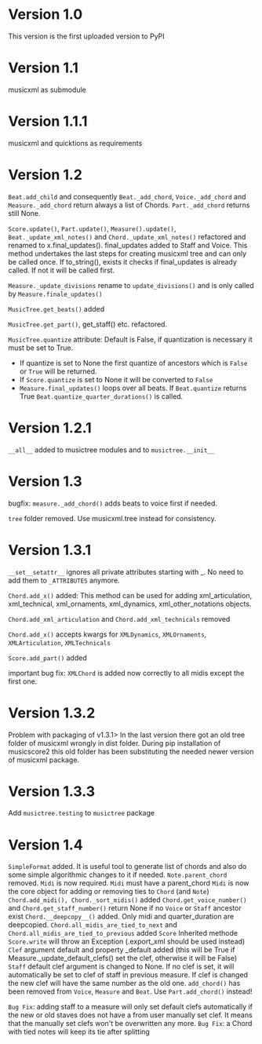# Version 1.0

This version is the first uploaded version to PyPI

# Version 1.1

musicxml as submodule

# Version 1.1.1

musicxml and quicktions as requirements

# Version 1.2

`Beat.add_child` and consequently `Beat._add_chord`, `Voice._add_chord` and `Measure._add_chord` return always a list of
Chords. `Part._add_chord` returns still None.

`Score.update()`, `Part.update()`, `Measure().update()`, `Beat._update_xml_notes()` and `Chord._update_xml_notes()`
refactored and renamed
to x.final_updates(). final_updates added to Staff and Voice. This method undertakes the last steps for creating
musicxml tree and can
only be called once. If to_string(), exists it checks if final_updates is already called. If not it will be called
first.

`Measure._update_divisions` rename to `update_divisions()` and is only called by `Measure.finale_updates()`

`MusicTree.get_beats()` added

`MusicTree.get_part()`, get_staff() etc. refactored.

`MusicTree.quantize` attribute: Default is False, if quantization is necessary it must be set to True.

* If quantize is set to None the first quantize of ancestors which is `False` or `True` will be returned.
* If `Score.quantize` is set to None it will be converted to `False`
* `Measure.final_updates()` loops over all beats. If `Beat.quantize` returns True `Beat.quantize_quarter_durations()` is
  called.

# Version 1.2.1

``__all__`` added to musictree modules and to ``musictree.__init__``

# Version 1.3

bugfix: ``measure._add_chord()`` adds beats to voice first if needed.

``tree`` folder removed. Use musicxml.tree instead for consistency.

# Version 1.3.1

``__set__setattr__`` ignores all private attributes starting with _. No need to add them to ``_ATTRIBUTES`` anymore.

``Chord.add_x()`` added: This method can be used for adding xml_articulation, xml_technical, xml_ornaments,
xml_dynamics,
xml_other_notations objects.

``Chord.add_xml_articulation`` and ``Chord.add_xml_technicals`` removed

``Chord.add_x()`` accepts kwargs for ``XMLDynamics``, ``XMLOrnaments``, ``XMLArticulation``, ``XMLTechnicals``

``Score.add_part()`` added

important bug fix: ``XMLChord`` is added now correctly to all midis except the first one.

# Version 1.3.2

Problem with packaging of v1.3.1> In the last version there got an old tree folder of musicxml wrongly in dist folder.
During pip installation of musicscore2 this old folder has been substituting the needed newer version of musicxml
package.

# Version 1.3.3

Add `musictree.testing` to `musictree` package

# Version 1.4

``SimpleFormat`` added. It is useful tool to generate list of chords and also do some simple algorithmic changes to it
if needed.
``Note.parent_chord`` removed. ``Midi`` is now required. ``Midi`` must have a parent_chord
``Midi`` is now the core object for adding or removing ties to ``Chord`` (and ``Note``)
``Chord.add_midi(), Chord._sort_midis()`` added
``Chord.get_voice_number()`` and ``Chord.get_staff_number()`` return None if no ``Voice`` or ``Staff`` ancestor exist
``Chord.__deepcopy__()`` added. Only midi and quarter_duration are deepcopied.
``Chord.all_midis_are_tied_to_next`` and ``Chord.all_midis_are_tied_to_previous`` added
``Score`` Inherited methode ``Score.write`` will throw an Exception (.export_xml should be used instead)
``Clef`` argument default and property _default added (this will be True if Measure._update_default_clefs() set the
clef, otherwise it will be False)
``Staff`` default clef argument is changed to None. If no clef is set, it will automatically be set to clef of staff in
previous measure. If clef is changed the new clef will have the same number as the old one.
``add_chord()`` has been removed from ``Voice``, ``Measure`` and ``Beat``. Use ``Part.add_chord()`` instead!

``Bug Fix``: adding staff to a measure will only set default clefs automatically if the new or old staves does not have
a from user manually set clef. It means that the manually set clefs won't be overwritten any more.
``Bug Fix``: a Chord with tied notes will keep its tie after splitting


